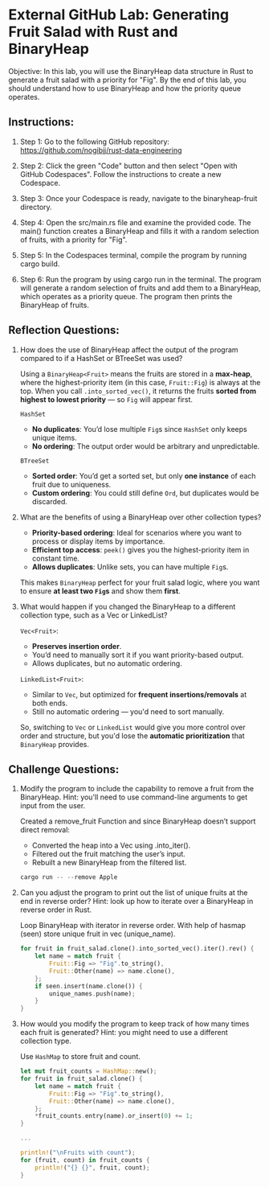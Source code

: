 # External GitHub Lab: Generating Fruit Salad with Rust and BinaryHeap

Objective: In this lab, you will use the BinaryHeap data structure in Rust to generate a fruit salad with a priority for "Fig". By the end of this lab, you should understand how to use BinaryHeap and how the priority queue operates.

## Instructions:

1. Step 1: Go to the following GitHub repository: 
https://github.com/nogibjj/rust-data-engineering

2. Step 2: Click the green "Code" button and then select "Open with GitHub Codespaces". Follow the instructions to create a new Codespace.

3. Step 3: Once your Codespace is ready, navigate to the binaryheap-fruit directory.

4. Step 4: Open the src/main.rs file and examine the provided code. The main() function creates a BinaryHeap and fills it with a random selection of fruits, with a priority for "Fig".

5. Step 5: In the Codespaces terminal, compile the program by running cargo build.

6. Step 6: Run the program by using cargo run in the terminal. The program will generate a random selection of fruits and add them to a BinaryHeap, which operates as a priority queue. The program then prints the BinaryHeap of fruits.

## Reflection Questions:

1. How does the use of BinaryHeap affect the output of the program compared to if a HashSet or BTreeSet was used?

    Using a `BinaryHeap<Fruit>` means the fruits are stored in a **max-heap**, where the highest-priority item (in this case, `Fruit::Fig`) is always at the top. When you call `.into_sorted_vec()`, it returns the fruits **sorted from highest to lowest priority** — so `Fig` will appear first.

    `HashSet`
    - **No duplicates**: You’d lose multiple `Fig`s since `HashSet` only keeps unique items.
    - **No ordering**: The output order would be arbitrary and unpredictable.

    `BTreeSet`
    - **Sorted order**: You’d get a sorted set, but only **one instance** of each fruit due to uniqueness.
    - **Custom ordering**: You could still define `Ord`, but duplicates would be discarded.

2. What are the benefits of using a BinaryHeap over other collection types?
    - **Priority-based ordering**: Ideal for scenarios where you want to process or display items by importance.
    - **Efficient top access**: `peek()` gives you the highest-priority item in constant time.
    - **Allows duplicates**: Unlike sets, you can have multiple `Fig`s.

    This makes `BinaryHeap` perfect for your fruit salad logic, where you want to ensure **at least two `Fig`s** and show them **first**.

3. What would happen if you changed the BinaryHeap to a different collection type, such as a Vec or LinkedList?

    `Vec<Fruit>`:
    - **Preserves insertion order**.
    - You’d need to manually sort it if you want priority-based output.
    - Allows duplicates, but no automatic ordering.

    `LinkedList<Fruit>`:
    - Similar to `Vec`, but optimized for **frequent insertions/removals** at both ends.
    - Still no automatic ordering — you'd need to sort manually.

    So, switching to `Vec` or `LinkedList` would give you more control over order and structure, but you'd lose the **automatic prioritization** that `BinaryHeap` provides.

## Challenge Questions:

1. Modify the program to include the capability to remove a fruit from the BinaryHeap. Hint: you'll need to use command-line arguments to get input from the user.

    Created a remove_fruit Function and since BinaryHeap doesn’t support direct removal:
    - Converted the heap into a Vec<Fruit> using .into_iter().
    - Filtered out the fruit matching the user’s input.
    - Rebuilt a new BinaryHeap from the filtered list.

    ```rust
    cargo run -- --remove Apple
    ```

2. Can you adjust the program to print out the list of unique fruits at the end in reverse order? Hint: look up how to iterate over a BinaryHeap in reverse order in Rust.

    Loop BinaryHeap with iterator in reverse order. With help of hasmap (seen) store unique fruit in vec (unique_name).

    ```rust
    for fruit in fruit_salad.clone().into_sorted_vec().iter().rev() {
        let name = match fruit {
            Fruit::Fig => "Fig".to_string(),
            Fruit::Other(name) => name.clone(),
        };
        if seen.insert(name.clone()) {
            unique_names.push(name);
        }
    }
    ```

3. How would you modify the program to keep track of how many times each fruit is generated? Hint: you might need to use a different collection type.

    Use `HashMap` to store fruit and count.

    ```rust
    let mut fruit_counts = HashMap::new();
    for fruit in fruit_salad.clone() {
        let name = match fruit {
            Fruit::Fig => "Fig".to_string(),
            Fruit::Other(name) => name.clone(),
        };
        *fruit_counts.entry(name).or_insert(0) += 1;
    }

    ...

    println!("\nFruits with count");
    for (fruit, count) in fruit_counts {
        println!("{} {}", fruit, count);
    }
    ```

